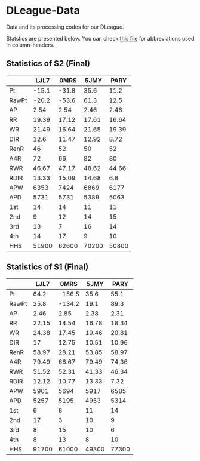# DLeague-Data

Data and its processing codes for our DLeague.

Statstics are presented below. You can check [this file](./docs/abbr_reference.md) for abbreviations used in column-headers.

## Statistics of S2 (Final)

|       |     LJL7 |     0MRS |     5JMY |     PARY |
|-------|----------|----------|----------|----------|
| Pt    |   -15.1  |   -31.8  |    35.6  |    11.2  |
| RawPt |   -20.2  |   -53.6  |    61.3  |    12.5  |
| AP    |     2.54 |     2.54 |     2.46 |     2.46 |
| RR    |    19.39 |    17.12 |    17.61 |    16.64 |
| WR    |    21.49 |    16.64 |    21.65 |    19.39 |
| DIR   |    12.6  |    11.47 |    12.92 |     8.72 |
| RenR  |    46    |    52    |    50    |    52    |
| A4R   |    72    |    66    |    82    |    80    |
| RWR   |    46.67 |    47.17 |    48.62 |    44.66 |
| RDIR  |    13.33 |    15.09 |    14.68 |     6.8  |
| APW   |  6353    |  7424    |  6869    |  6177    |
| APD   |  5731    |  5731    |  5389    |  5063    |
| 1st   |    14    |    14    |    11    |    11    |
| 2nd   |     9    |    12    |    14    |    15    |
| 3rd   |    13    |     7    |    16    |    14    |
| 4th   |    14    |    17    |     9    |    10    |
| HHS   | 51900    | 62600    | 70200    | 50800    |

## Statistics of S1 (Final)

|       |     LJL7 |     0MRS |     5JMY |     PARY |
|-------|----------|----------|----------|----------|
| Pt    |    64.2  |  -156.5  |    35.6  |    55.1  |
| RawPt |    25.8  |  -134.2  |    19.1  |    89.3  |
| AP    |     2.46 |     2.85 |     2.38 |     2.31 |
| RR    |    22.15 |    14.54 |    16.78 |    18.34 |
| WR    |    24.38 |    17.45 |    19.46 |    20.81 |
| DIR   |    17    |    12.75 |    10.51 |    10.96 |
| RenR  |    58.97 |    28.21 |    53.85 |    58.97 |
| A4R   |    79.49 |    66.67 |    79.49 |    74.36 |
| RWR   |    51.52 |    52.31 |    41.33 |    46.34 |
| RDIR  |    12.12 |    10.77 |    13.33 |     7.32 |
| APW   |  5901    |  5694    |  5917    |  6585    |
| APD   |  5257    |  5195    |  4953    |  5314    |
| 1st   |     6    |     8    |    11    |    14    |
| 2nd   |    17    |     3    |    10    |     9    |
| 3rd   |     8    |    15    |    10    |     6    |
| 4th   |     8    |    13    |     8    |    10    |
| HHS   | 91700    | 61000    | 49300    | 77300    |
